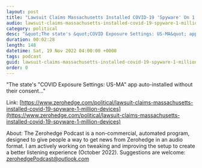 ```yaml
---
layout: post
title: "Lawsuit Claims Massachusetts Installed COVID-19 'Spyware' On 1 Million Devices"
audio: lawsuit-claims-massachusetts-installed-covid-19-spyware-1-million-devices-0
category: political
desc: "&quot;The state's &quot;COVID Exposure Settings: US-MA&quot; app auto-installed without their consent...&quot;"
duration: 00:02:28
length: 148
datetime: Sat, 19 Nov 2022 04:00:00 +0000
tags: podcast
guid: lawsuit-claims-massachusetts-installed-covid-19-spyware-1-million-devices-0
order: 0
---
```

&quot;The state's &quot;COVID Exposure Settings: US-MA&quot; app auto-installed without their consent...&quot;

Link: [https://www.zerohedge.com/political/lawsuit-claims-massachusetts-installed-covid-19-spyware-1-million-devices](https://www.zerohedge.com/political/lawsuit-claims-massachusetts-installed-covid-19-spyware-1-million-devices)

About: The Zerohedge Podcast is a non-commercial, automated program, designed to give people a way to get news from Zerohedge in an audio format.  I am actively working on tweaking and improving the setup to create a better listening experience (October 2022).  Suggestions are welcome: [zerohedgePodcast@outlook.com](mailto:zerohedgePodcast@outlook.com)